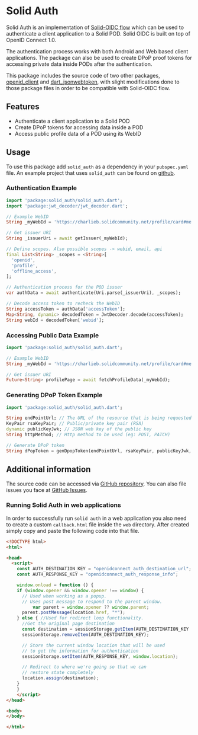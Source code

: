 <!--
This README describes the package. If you publish this package to pub.dev,
this README's contents appear on the landing page for your package.

For information about how to write a good package README, see the guide for
[writing package pages](https://dart.dev/guides/libraries/writing-package-pages).

For general information about developing packages, see the Dart guide for
[creating packages](https://dart.dev/guides/libraries/create-library-packages)
and the Flutter guide for
[developing packages and plugins](https://flutter.dev/developing-packages).
-->

# Solid Auth

Solid Auth is an implementation of [Solid-OIDC
flow](https://solid.github.io/solid-oidc/) which can be used to
authenticate a client application to a Solid POD. Solid OIDC is built
on top of OpenID Connect 1.0.

The authentication process works with both Android and Web based
client applications. The package can also be used to create DPoP proof
tokens for accessing private data inside PODs after the
authentication.

This package includes the source code of two other packages,
[openid_client](https://pub.dev/packages/openid_client) and
[dart_jsonwebtoken](https://pub.dev/packages/dart_jsonwebtoken), with
slight modifications done to those package files in order to be
compatible with Solid-OIDC flow.

## Features

* Authenticate a client application to a Solid POD
* Create DPoP tokens for accessing data inside a POD
* Access public profile data of a POD using its WebID

<!-- ## Getting started

TODO: List prerequisites and provide or point to information on how to
start using the package. -->

## Usage

To use this package add `solid_auth` as a dependency in your
`pubspec.yaml` file. An example project that uses `solid_auth` can be
found on
[github](https://github.com/anusii/solid_auth/tree/main/example).

### Authentication Example

```dart
import 'package:solid_auth/solid_auth.dart';
import 'package:jwt_decoder/jwt_decoder.dart';

// Example WebID
String _myWebId = 'https://charlieb.solidcommunity.net/profile/card#me';

// Get issuer URI
String _issuerUri = await getIssuer(_myWebId);

// Define scopes. Also possible scopes -> webid, email, api
final List<String> _scopes = <String>[
  'openid',
  'profile',
  'offline_access',
];

// Authentication process for the POD issuer
var authData = await authenticate(Uri.parse(_issuerUri), _scopes);

// Decode access token to recheck the WebID
String accessToken = authData['accessToken'];
Map<String, dynamic> decodedToken = JwtDecoder.decode(accessToken);
String webId = decodedToken['webid'];

```

### Accessing Public Data Example

```dart
import 'package:solid_auth/solid_auth.dart';

// Example WebID
String _myWebId = 'https://charlieb.solidcommunity.net/profile/card#me';

// Get issuer URI
Future<String> profilePage = await fetchProfileData(_myWebId);

```

### Generating DPoP Token Example

```dart
import 'package:solid_auth/solid_auth.dart';

String endPointUrl; // The URL of the resource that is being requested
KeyPair rsaKeyPair; // Public/private key pair (RSA)
dynamic publicKeyJwk; // JSON web key of the public key
String httpMethod; // Http method to be used (eg: POST, PATCH)

// Generate DPoP token
String dPopToken = genDpopToken(endPointUrl, rsaKeyPair, publicKeyJwk, httpMethod);

```

## Additional information

The source code can be accessed via [GitHub
repository](https://github.com/anusii/solid_auth). You can also file
issues you face at [GitHub
Issues](https://github.com/anusii/solid_auth/issues).

### Running Solid Auth in web applications

In order to successfully run `solid auth` in a web application you
also need to create a custom `callback.html` file inside the `web`
directory. After created simply copy and paste the following code into
that file.

```html
<!DOCTYPE html>
<html>

<head>
  <script>
    const AUTH_DESTINATION_KEY = "openidconnect_auth_destination_url";
    const AUTH_RESPONSE_KEY = "openidconnect_auth_response_info";

    window.onload = function () {
    if (window.opener && window.opener !== window) {
      // Used when working as a popup.
      // Uses post message to respond to the parent window.
          var parent = window.opener ?? window.parent;
      parent.postMessage(location.href, "*");
    } else { //Used for redirect loop functionality.
      //Get the original page destination
      const destination = sessionStorage.getItem(AUTH_DESTINATION_KEY || "/");
      sessionStorage.removeItem(AUTH_DESTINATION_KEY);

      // Store the current window location that will be used
      // to get the information for authentication
      sessionStorage.setItem(AUTH_RESPONSE_KEY, window.location);

      // Redirect to where we're going so that we can
      // restore state completely
      location.assign(destination);
    }
    }
    </script>
</head>

<body>
</body>

</html>
```
